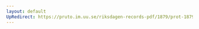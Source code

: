 ```yaml
---
layout: default
UpRedirect: https://pruto.im.uu.se/riksdagen-records-pdf/1879/prot-1879--fk--038/prot-1879--fk--038_039.pdf
---
```

